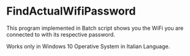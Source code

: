 # FindActualWifiPassword
This program implemented in Batch script shows you the WiFi you are connected to with its respective password.

Works only in Windows 10 Operative System in Italian Language.
